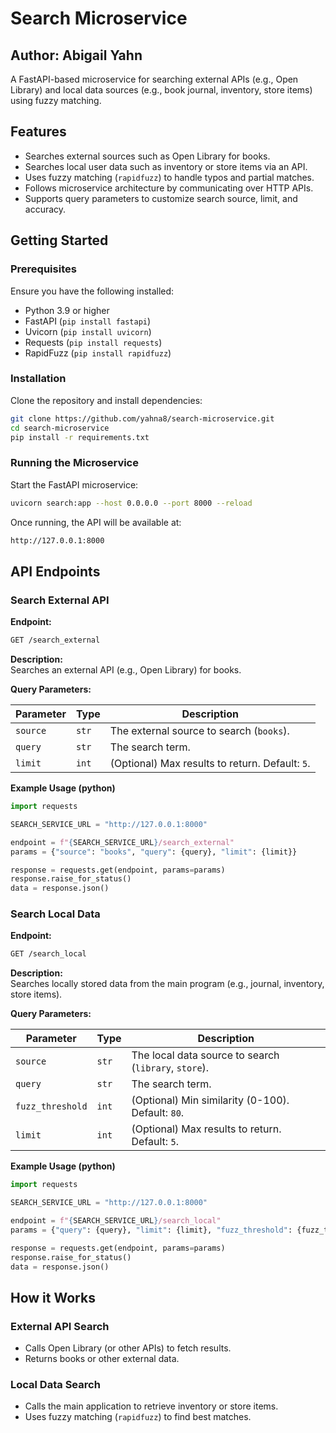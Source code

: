 # Search Microservice

## Author: Abigail Yahn
A FastAPI-based microservice for searching external APIs (e.g., Open Library) and local data sources (e.g., book journal, inventory, store items) using fuzzy matching.

## Features
- Searches external sources such as Open Library for books.
- Searches local user data such as inventory or store items via an API.
- Uses fuzzy matching (`rapidfuzz`) to handle typos and partial matches.
- Follows microservice architecture by communicating over HTTP APIs.
- Supports query parameters to customize search source, limit, and accuracy.

## Getting Started

### Prerequisites
Ensure you have the following installed:

- Python 3.9 or higher
- FastAPI (`pip install fastapi`)
- Uvicorn (`pip install uvicorn`)
- Requests (`pip install requests`)
- RapidFuzz (`pip install rapidfuzz`)

### Installation
Clone the repository and install dependencies:
```sh
git clone https://github.com/yahna8/search-microservice.git
cd search-microservice
pip install -r requirements.txt
```

### Running the Microservice
Start the FastAPI microservice:
```sh
uvicorn search:app --host 0.0.0.0 --port 8000 --reload
```
Once running, the API will be available at:
```sh
http://127.0.0.1:8000
```

## API Endpoints

### Search External API
**Endpoint:**
```sh
GET /search_external
```

**Description:**  
Searches an external API (e.g., Open Library) for books.

**Query Parameters:**

| Parameter   | Type  | Description |
|------------|------|-------------|
| `source`   | `str` | The external source to search (`books`). |
| `query`    | `str` | The search term. |
| `limit`    | `int` | (Optional) Max results to return. Default: `5`. |

**Example Usage (python)**
```python
import requests

SEARCH_SERVICE_URL = "http://127.0.0.1:8000"

endpoint = f"{SEARCH_SERVICE_URL}/search_external"
params = {"source": "books", "query": {query}, "limit": {limit}}

response = requests.get(endpoint, params=params)
response.raise_for_status()
data = response.json()
```

### Search Local Data
**Endpoint:**
```sh
GET /search_local
```

**Description:**  
Searches locally stored data from the main program (e.g., journal, inventory, store items).

**Query Parameters:**

| Parameter   | Type  | Description |
|------------|------|-------------|
| `source`   | `str` | The local data source to search (`library`, `store`). |
| `query`    | `str` | The search term. |
| `fuzz_threshold` | `int` | (Optional) Min similarity (0-100). Default: `80`. |
| `limit`    | `int` | (Optional) Max results to return. Default: `5`. |

**Example Usage (python)**
```python
import requests

SEARCH_SERVICE_URL = "http://127.0.0.1:8000"

endpoint = f"{SEARCH_SERVICE_URL}/search_local"
params = {"query": {query}, "limit": {limit}, "fuzz_threshold": {fuzz_threshold}}

response = requests.get(endpoint, params=params)
response.raise_for_status()
data = response.json()
```

## How it Works

### External API Search
 - Calls Open Library (or other APIs) to fetch results.
 - Returns books or other external data.

### Local Data Search
 - Calls the main application to retrieve inventory or store items.
 - Uses fuzzy matching (`rapidfuzz`) to find best matches.